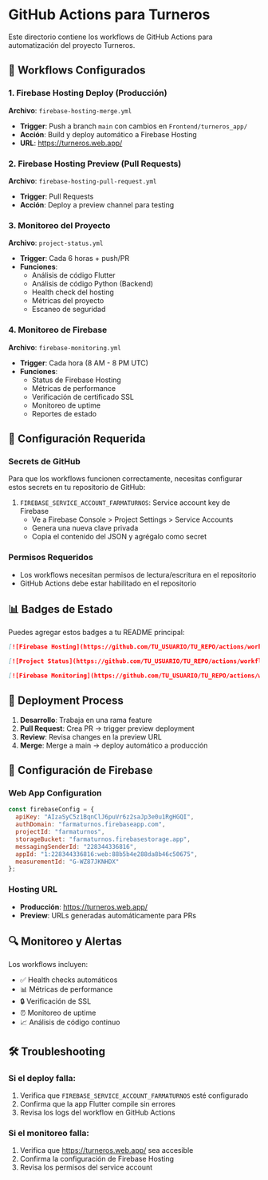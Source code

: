 # GitHub Actions para Turneros

Este directorio contiene los workflows de GitHub Actions para automatización del proyecto Turneros.

## 🔄 Workflows Configurados

### 1. Firebase Hosting Deploy (Producción)
**Archivo**: `firebase-hosting-merge.yml`
- **Trigger**: Push a branch `main` con cambios en `Frontend/turneros_app/`
- **Acción**: Build y deploy automático a Firebase Hosting
- **URL**: https://turneros.web.app/

### 2. Firebase Hosting Preview (Pull Requests)
**Archivo**: `firebase-hosting-pull-request.yml`
- **Trigger**: Pull Requests
- **Acción**: Deploy a preview channel para testing

### 3. Monitoreo del Proyecto
**Archivo**: `project-status.yml`
- **Trigger**: Cada 6 horas + push/PR
- **Funciones**:
  - Análisis de código Flutter
  - Análisis de código Python (Backend)
  - Health check del hosting
  - Métricas del proyecto
  - Escaneo de seguridad

### 4. Monitoreo de Firebase
**Archivo**: `firebase-monitoring.yml`
- **Trigger**: Cada hora (8 AM - 8 PM UTC)
- **Funciones**:
  - Status de Firebase Hosting
  - Métricas de performance
  - Verificación de certificado SSL
  - Monitoreo de uptime
  - Reportes de estado

## 🔧 Configuración Requerida

### Secrets de GitHub
Para que los workflows funcionen correctamente, necesitas configurar estos secrets en tu repositorio de GitHub:

1. `FIREBASE_SERVICE_ACCOUNT_FARMATURNOS`: Service account key de Firebase
   - Ve a Firebase Console > Project Settings > Service Accounts
   - Genera una nueva clave privada
   - Copia el contenido del JSON y agrégalo como secret

### Permisos Requeridos
- Los workflows necesitan permisos de lectura/escritura en el repositorio
- GitHub Actions debe estar habilitado en el repositorio

## 📊 Badges de Estado

Puedes agregar estos badges a tu README principal:

```markdown
[![Firebase Hosting](https://github.com/TU_USUARIO/TU_REPO/actions/workflows/firebase-hosting-merge.yml/badge.svg)](https://github.com/TU_USUARIO/TU_REPO/actions/workflows/firebase-hosting-merge.yml)

[![Project Status](https://github.com/TU_USUARIO/TU_REPO/actions/workflows/project-status.yml/badge.svg)](https://github.com/TU_USUARIO/TU_REPO/actions/workflows/project-status.yml)

[![Firebase Monitoring](https://github.com/TU_USUARIO/TU_REPO/actions/workflows/firebase-monitoring.yml/badge.svg)](https://github.com/TU_USUARIO/TU_REPO/actions/workflows/firebase-monitoring.yml)
```

## 🚀 Deployment Process

1. **Desarrollo**: Trabaja en una rama feature
2. **Pull Request**: Crea PR → trigger preview deployment
3. **Review**: Revisa changes en la preview URL
4. **Merge**: Merge a main → deploy automático a producción

## 📱 Configuración de Firebase

### Web App Configuration
```javascript
const firebaseConfig = {
  apiKey: "AIzaSyC5z1BqnClJ6puVr6z2saJp3e0u1RgHGQI",
  authDomain: "farmaturnos.firebaseapp.com", 
  projectId: "farmaturnos",
  storageBucket: "farmaturnos.firebasestorage.app",
  messagingSenderId: "228344336816",
  appId: "1:228344336816:web:88b5b4e288da8b46c50675",
  measurementId: "G-WZ87JKNHDX"
};
```

### Hosting URL
- **Producción**: https://turneros.web.app/
- **Preview**: URLs generadas automáticamente para PRs

## 🔍 Monitoreo y Alertas

Los workflows incluyen:
- ✅ Health checks automáticos
- 📊 Métricas de performance
- 🔒 Verificación de SSL
- ⏰ Monitoreo de uptime
- 📈 Análisis de código continuo

## 🛠️ Troubleshooting

### Si el deploy falla:
1. Verifica que `FIREBASE_SERVICE_ACCOUNT_FARMATURNOS` esté configurado
2. Confirma que la app Flutter compile sin errores
3. Revisa los logs del workflow en GitHub Actions

### Si el monitoreo falla:
1. Verifica que https://turneros.web.app/ sea accesible
2. Confirma la configuración de Firebase Hosting
3. Revisa los permisos del service account
